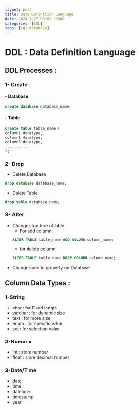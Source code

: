 ```yaml
---
layout: post
title: Data Definition Language
date: 2024-1-27 00:00 +0000
categories: [SQL]
tags: [sql,database]
---
```

# DDL : Data Definition Language
## DDL Processes :
### 1- Create :  
#### - Database
```sql
create database database_name;
```
#### - Table
```sql
create table table_name (
column1 datatype,
column2 datatype,
column3 datatype,
...........
);
```

### 2- Drop
- Delete Database
```sql
drop database database_name;
```
- Delete Table
```sql
drop table database_name;
```

### 3- Alter
- Change structure of table
  - For add column:
  ```sql
  ALTER TABLE table_name ADD COLUMN column_name;
  ```
  - for delete column:
  ```sql
  ALTER TABLE table_name DROP COLUMN column_name;
  ```
- Change specfic property on Database

## Column Data Types :
### 1-String
- char : for Fixed length
- varchar : for dynamic size 
- text : for more size
- enum : for specific value
- set  : for selection value 
### 2-Numeric
- int : store number
- float : store decimal number
### 3-Date/Time
- date
- time
- datetime
- timestamp
- year
